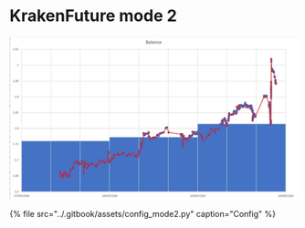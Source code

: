 # KrakenFuture mode 2

![](../.gitbook/assets/image%20%287%29.png)

{% file src="../.gitbook/assets/config\_mode2.py" caption="Config" %}

